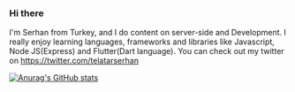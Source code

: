 ### Hi there

I'm Serhan from Turkey, and I do content on server-side and Development. I really enjoy learning languages, frameworks and libraries like Javascript, Node JS(Express) and Flutter(Dart language). You can check out my twitter on https://twitter.com/telatarserhan

[![Anurag's GitHub stats](https://github-readme-stats.vercel.app/api?username=SerhanTelatar)](https://github.com/anuraghazra/github-readme-stats)
